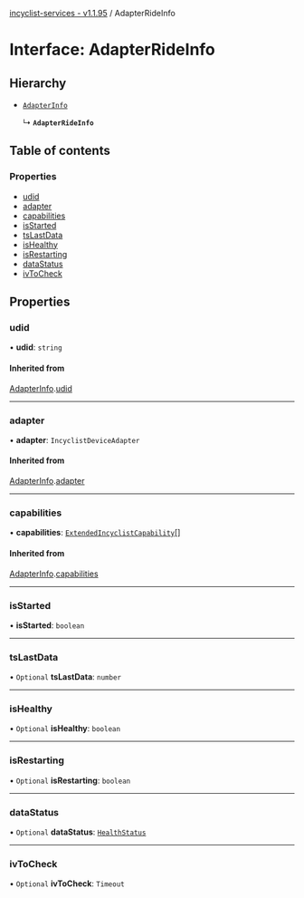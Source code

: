 [incyclist-services - v1.1.95](../README.md) / AdapterRideInfo

# Interface: AdapterRideInfo

## Hierarchy

- [`AdapterInfo`](AdapterInfo.md)

  ↳ **`AdapterRideInfo`**

## Table of contents

### Properties

- [udid](AdapterRideInfo.md#udid)
- [adapter](AdapterRideInfo.md#adapter)
- [capabilities](AdapterRideInfo.md#capabilities)
- [isStarted](AdapterRideInfo.md#isstarted)
- [tsLastData](AdapterRideInfo.md#tslastdata)
- [isHealthy](AdapterRideInfo.md#ishealthy)
- [isRestarting](AdapterRideInfo.md#isrestarting)
- [dataStatus](AdapterRideInfo.md#datastatus)
- [ivToCheck](AdapterRideInfo.md#ivtocheck)

## Properties

### udid

• **udid**: `string`

#### Inherited from

[AdapterInfo](AdapterInfo.md).[udid](AdapterInfo.md#udid)

___

### adapter

• **adapter**: `IncyclistDeviceAdapter`

#### Inherited from

[AdapterInfo](AdapterInfo.md).[adapter](AdapterInfo.md#adapter)

___

### capabilities

• **capabilities**: [`ExtendedIncyclistCapability`](../README.md#extendedincyclistcapability)[]

#### Inherited from

[AdapterInfo](AdapterInfo.md).[capabilities](AdapterInfo.md#capabilities)

___

### isStarted

• **isStarted**: `boolean`

___

### tsLastData

• `Optional` **tsLastData**: `number`

___

### isHealthy

• `Optional` **isHealthy**: `boolean`

___

### isRestarting

• `Optional` **isRestarting**: `boolean`

___

### dataStatus

• `Optional` **dataStatus**: [`HealthStatus`](../README.md#healthstatus)

___

### ivToCheck

• `Optional` **ivToCheck**: `Timeout`
